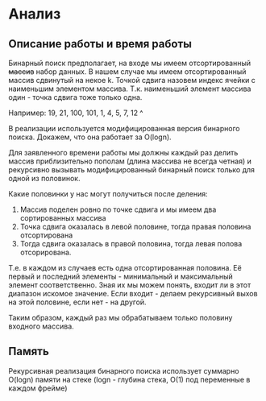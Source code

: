 # Анализ

## Описание работы и время работы

Бинарный поиск предполагает, на входе мы имеем отсортированный ~~массив~~ набор
данных. В нашем случае мы имеем отсортированный массив сдвинутый на некое k. 
Точкой сдвига назовем индекс ячейки с наименьшим элементом массива. Т.к. 
наименьший элемент массива один - точка сдвига тоже только одна.

Например:
19, 21, 100, 101, 1, 4, 5, 7, 12
                  ^ 

В реализации используется модифицированная версия бинарного поиска. Докажем, что она работает за O(logn).

Для заявленного времени работы мы должны каждый раз делить массив приблизительно пополам (длина массива не всегда четная) и рекурсивно вызывать 
модифицированный бинарный поиск только для одной из половинок. 

Какие половинки у нас могут получиться после деления:
1. Массив поделен ровно по точке сдвига и мы имеем два сортированных массива
2. Точка сдвига оказалась в левой половине, тогда правая половина отсортирована
3. Тогда сдвига оказалась в правой половина, тогда левая полова отсорирована.

Т.е. в каждом из случаев есть одна отсортированная половина. Её первый и последний элементы - минимальный и максимальный элемент соответственно. Зная их
мы можем понять, входит ли в этот диапазон искомое значение. Если входит - 
делаем рекурсивный выхов на этой половине, если нет - на другой.

Таким образом, каждый раз мы обрабатываем только половину входного массива.

## Память

Рекурсивная реализация бинарного поиска использует суммарно O(logn) памяти на стеке (logn - глубина стека, O(1) под переменные в каждом фрейме)


